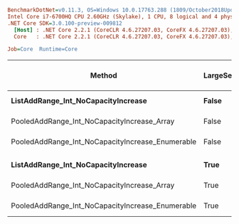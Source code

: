 ``` ini

BenchmarkDotNet=v0.11.3, OS=Windows 10.0.17763.288 (1809/October2018Update/Redstone5)
Intel Core i7-6700HQ CPU 2.60GHz (Skylake), 1 CPU, 8 logical and 4 physical cores
.NET Core SDK=3.0.100-preview-009812
  [Host] : .NET Core 2.2.1 (CoreCLR 4.6.27207.03, CoreFX 4.6.27207.03), 64bit RyuJIT
  Core   : .NET Core 2.2.1 (CoreCLR 4.6.27207.03, CoreFX 4.6.27207.03), 64bit RyuJIT

Job=Core  Runtime=Core  

```
|                                           Method | LargeSets |      Mean |      Error |     StdDev | Ratio | RatioSD | Gen 0/1k Op | Gen 1/1k Op | Gen 2/1k Op | Allocated Memory/Op |
|------------------------------------------------- |---------- |----------:|-----------:|-----------:|------:|--------:|------------:|------------:|------------:|--------------------:|
|              **ListAddRange_Int_NoCapacityIncrease** |     **False** | **657.88 us** |  **4.3307 us** |  **3.6163 us** |  **1.00** |    **0.00** |           **-** |           **-** |           **-** |                   **-** |
|      PooledAddRange_Int_NoCapacityIncrease_Array |     False | 587.11 us | 13.1647 us | 12.3143 us |  0.89 |    0.02 |           - |           - |           - |                   - |
| PooledAddRange_Int_NoCapacityIncrease_Enumerable |     False | 665.53 us |  1.2958 us |  1.2121 us |  1.01 |    0.01 |           - |           - |           - |                   - |
|                                                  |           |           |            |            |       |         |             |             |             |                     |
|              **ListAddRange_Int_NoCapacityIncrease** |      **True** |  **20.06 us** |  **0.3754 us** |  **0.3328 us** |  **1.00** |    **0.00** |           **-** |           **-** |           **-** |                   **-** |
|      PooledAddRange_Int_NoCapacityIncrease_Array |      True |  21.91 us |  0.0216 us |  0.0180 us |  1.09 |    0.02 |           - |           - |           - |                   - |
| PooledAddRange_Int_NoCapacityIncrease_Enumerable |      True |  20.07 us |  0.0757 us |  0.0632 us |  1.00 |    0.02 |           - |           - |           - |                   - |
